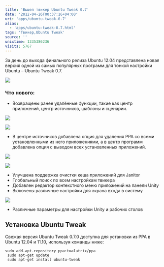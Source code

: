 ```yaml
---
title: 'Вышел твикер Ubuntu Tweak 0.7'
date: '2012-04-26T00:37:16+04:00'
uri: 'apps/ubuntu-tweak-0-7'
alias: 
  - 'apps/ubuntu-tweak-0.7.html'
tags: 'Твикер,Ubuntu Tweak'
source: ''
unixtime: 1335386236
visits: 5767
---
```

За день до выхода финального релиза Ubuntu 12.04 представлена новая версия одной из самых популярных программ для тонкой настройки Ubuntu – Ubuntu Tweak 0.7.

[![](img/2012/04/26/00-00/ubuntu-tweak-0-5-7113757585-o.jpg)](img/2012/04/26/00-00/ubuntu-tweak-0-5-7113757585-o.jpg)

### Что нового:

*   Возвращены ранее удалённые функции, такие как центр приложений, центр источников, шаблоны и сценарии.

[![](img/2012/04/26/00-00/ubuntu-tweak-0-2-6967679510-o.jpg)](img/2012/04/26/00-00/ubuntu-tweak-0-2-6967679510-o.jpg)

[![](img/2012/04/26/00-00/ubuntu-tweak-0-3-6967679148-o.jpg)](img/2012/04/26/00-00/ubuntu-tweak-0-3-6967679148-o.jpg)

*   В центре источников добавлена опция для удаления PPA со всеми установленными из него приложениями, а в центр программ добавлена опция с выводом всех установленных приложений.

[![](img/2012/04/26/00-00/ubuntu-tweak-0-4-6967678842-o.jpg)](img/2012/04/26/00-00/ubuntu-tweak-0-4-6967678842-o.jpg)

[![](img/2012/04/26/00-00/ubuntu-tweak-0-6-7113757247-o.jpg)](img/2012/04/26/00-00/ubuntu-tweak-0-6-7113757247-o.jpg)

*   Улучшена поддержка очистки кеша приложений для Janitor
*   Глобальный поиск по всем настройкам твикера
*   Добавлен редактор контекстного меню приложений на панели Unity
*   Включены различные настройки для экрана входа в систему

[![](img/2012/04/26/00-00/ubuntu-tweak-0-1-7113758893-o.jpg)](img/2012/04/26/00-00/ubuntu-tweak-0-1-7113758893-o.jpg)

*   Различные параметры для настройки Unity и рабочих столов

## Установка Ubuntu Tweak

Свежая версия Ubuntu Tweak 0.7.0 доступна для установки из PPA в Ubuntu 12.04 и 11.10, используя команды ниже:

```
sudo add-apt-repository ppa:tualatrix/ppa
 sudo apt-get update
 sudo apt-get install ubuntu-tweak
```
